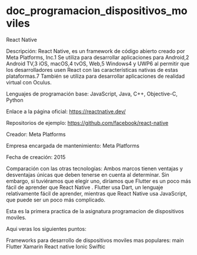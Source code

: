 # doc_programacion_dispositivos_moviles

React Native 
 


Descripción: React Native, es un framework de código abierto creado por Meta Platforms, Inc.1 Se utiliza para desarrollar aplicaciones para Android,2  Android TV,3  iOS, macOS,4  tvOS, Web,5  Windows4 y UWP6 al permitir que los desarrolladores usen React con las características nativas de estas plataformas.7 También se utiliza para desarrollar aplicaciones de realidad virtual con Oculus. 

Lenguajes de programación base: JavaScript, Java, C++, Objective-C, Python 

Enlace a la página oficial: https://reactnative.dev/ 

Repositorios de ejemplo: https://github.com/facebook/react-native 

Creador: Meta Platforms 

Empresa encargada de mantenimiento: Meta Platforms 

Fecha de creación: 2015 

Comparación con las otras tecnologías: Ambos marcos tienen ventajas y desventajas únicas que deben tenerse en cuenta al determinar. Sin embargo, si tuviéramos que elegir uno, diríamos que Flutter es un poco más fácil de aprender que React Native . Flutter usa Dart, un lenguaje relativamente fácil de aprender, mientras que React Native usa JavaScript, que puede ser un poco más complicado. 



 
Esta es la primera practica de la asignatura programacion de dispositivos moviles.

Aqui veras los siguientes puntos:

Frameworks para desarrollo de dispositivos moviles mas populares:
main
Flutter
Xamarin
React native
Ionic
Swiftic
 
